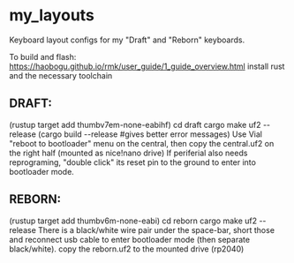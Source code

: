 # my_layouts
Keyboard layout configs for my "Draft" and "Reborn" keyboards.

To build and flash:
https://haobogu.github.io/rmk/user_guide/1_guide_overview.html
install rust and the necessary toolchain

## DRAFT:
(rustup target add thumbv7em-none-eabihf)
cd draft
cargo make uf2  --release
(cargo build --release  #gives better error messages)
Use Vial "reboot to bootloader" menu on the central, then
copy the central.uf2 on the right half (mounted as nice!nano drive)
If periferial also needs reprograming, "double click" its reset pin to the ground to enter into bootloader mode.


## REBORN:
(rustup target add thumbv6m-none-eabi)
cd reborn
cargo make uf2  --release
There is a black/white wire pair under the space-bar, short those and reconnect usb cable to enter bootloader mode (then separate black/white).
copy the reborn.uf2 to the mounted drive (rp2040)
